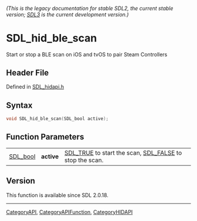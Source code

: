 ###### (This is the legacy documentation for stable SDL2, the current stable version; [SDL3](https://wiki.libsdl.org/SDL3/) is the current development version.)
# SDL_hid_ble_scan

Start or stop a BLE scan on iOS and tvOS to pair Steam Controllers

## Header File

Defined in [SDL_hidapi.h](https://github.com/libsdl-org/SDL/blob/SDL2/include/SDL_hidapi.h)

## Syntax

```c
void SDL_hid_ble_scan(SDL_bool active);
```

## Function Parameters

|                      |            |                                                                                  |
| -------------------- | ---------- | -------------------------------------------------------------------------------- |
| [SDL_bool](SDL_bool) | **active** | [SDL_TRUE](SDL_TRUE) to start the scan, [SDL_FALSE](SDL_FALSE) to stop the scan. |

## Version

This function is available since SDL 2.0.18.

----
[CategoryAPI](CategoryAPI), [CategoryAPIFunction](CategoryAPIFunction), [CategoryHIDAPI](CategoryHIDAPI)

